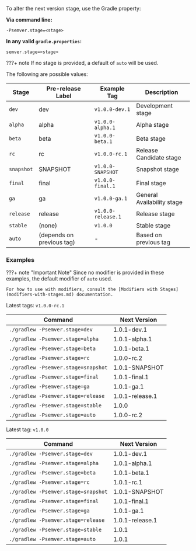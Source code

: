 To alter the next version stage, use the Gradle property: 

**Via command line:**
```shell
-Psemver.stage=<stage>
```

**In any valid `gradle.properties`:**
```properties
semver.stage=<stage>
```

???+ note
    If no stage is provided, a default of `auto` will be used.

The following are possible values:

| Stage      | Pre-release Label         | Example Tag        | Description                |
|------------|---------------------------|--------------------|----------------------------|
| `dev`      | dev                       | `v1.0.0-dev.1`     | Development stage          |
| `alpha`    | alpha                     | `v1.0.0-alpha.1`   | Alpha stage                |
| `beta`     | beta                      | `v1.0.0-beta.1`    | Beta stage                 |
| `rc`       | rc                        | `v1.0.0-rc.1`      | Release Candidate stage    |
| `snapshot` | SNAPSHOT                  | `v1.0.0-SNAPSHOT`  | Snapshot stage             |
| `final`    | final                     | `v1.0.0-final.1`   | Final stage                |
| `ga`       | ga                        | `v1.0.0-ga.1`      | General Availability stage |
| `release`  | release                   | `v1.0.0-release.1` | Release stage              |
| `stable`   | (none)                    | `v1.0.0`           | Stable stage               |
| `auto`     | (depends on previous tag) | -                  | Based on previous tag      |

### Examples

???+ note "Important Note"
    Since no modifier is provided in these examples, the default modifier
    of `auto` used.

    For how to use with modifiers, consult the [Modifiers with Stages](modifiers-with-stages.md) documentation.

Latest tags: `v1.0.0-rc.1`

| Command                             | Next Version    |
|-------------------------------------|-----------------|
| `./gradlew -Psemver.stage=dev`      | 1.0.1-dev.1     |
| `./gradlew -Psemver.stage=alpha`    | 1.0.1-alpha.1   |
| `./gradlew -Psemver.stage=beta`     | 1.0.1-beta.1    |
| `./gradlew -Psemver.stage=rc`       | 1.0.0-rc.2      |
| `./gradlew -Psemver.stage=snapshot` | 1.0.1-SNAPSHOT  |
| `./gradlew -Psemver.stage=final`    | 1.0.1-final.1   |
| `./gradlew -Psemver.stage=ga`       | 1.0.1-ga.1      |
| `./gradlew -Psemver.stage=release`  | 1.0.1-release.1 |
| `./gradlew -Psemver.stage=stable`   | 1.0.0           |
| `./gradlew -Psemver.stage=auto`     | 1.0.0-rc.2      |

Latest tag: `v1.0.0`

| Command                             | Next Version    |
|-------------------------------------|-----------------|
| `./gradlew -Psemver.stage=dev`      | 1.0.1-dev.1     |
| `./gradlew -Psemver.stage=alpha`    | 1.0.1-alpha.1   |
| `./gradlew -Psemver.stage=beta`     | 1.0.1-beta.1    |
| `./gradlew -Psemver.stage=rc`       | 1.0.1-rc.1      |
| `./gradlew -Psemver.stage=snapshot` | 1.0.1-SNAPSHOT  |
| `./gradlew -Psemver.stage=final`    | 1.0.1-final.1   |
| `./gradlew -Psemver.stage=ga`       | 1.0.1-ga.1      |
| `./gradlew -Psemver.stage=release`  | 1.0.1-release.1 |
| `./gradlew -Psemver.stage=stable`   | 1.0.1           |
| `./gradlew -Psemver.stage=auto`     | 1.0.1           |

